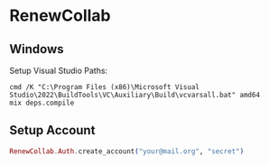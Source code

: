 # RenewCollab

## Windows

Setup Visual Studio Paths:

```
cmd /K "C:\Program Files (x86)\Microsoft Visual Studio\2022\BuildTools\VC\Auxiliary\Build\vcvarsall.bat" amd64
mix deps.compile
```

## Setup Account

```ex
RenewCollab.Auth.create_account("your@mail.org", "secret")
```